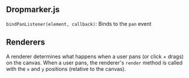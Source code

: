 ## Dropmarker.js

`bindPanListener(element, callback)`: Binds to the `pan` event

## Renderers

A renderer determines what happens when a user pans (or click + drags) on the canvas. When a user pans, the renderer's `render` method is called with the `x` and `y` positions (relative to the canvas).